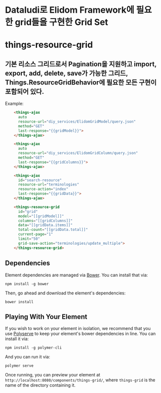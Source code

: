 # Dataludi로 Elidom Framework에 필요한 grid들을 구현한 Grid Set

# things-resource-grid
## 기본 리소스 그리드로서 Pagination을 지원하고 import, export, add, delete, save가 가능한 그리드, Things.ResourceGridBehavior에 필요한 모든 구현이 포함되어 있다.

  Example:
```html
    <things-ajax
      auto
      resource-url="diy_services/ElidomGridModel/query.json"
      method="GET"
      last-response="{{gridModel}}">
    </things-ajax>

    <things-ajax
      auto
      resource-url="diy_services/ElidomGridColumn/query.json"
      method="GET"
      last-response="{{gridColumns}}">
    </things-ajax>

    <things-ajax
      id="search-resource"
      resource-url="terminologies"
      resource-action="index"
      last-response="{{gridData}}">
    </things-ajax>

    <things-resource-grid
      id="grid"
      model="[[gridModel]]"
      columns="[[gridColumns]]"
      data="[[gridData.items]]"
      total-count="[[gridData.total]]"
      current-page="1"
      limit="50"
      grid-save-action="terminologies/update_multiple">
    </things-resource-grid>
```

## Dependencies

Element dependencies are managed via [Bower](http://bower.io/). You can
install that via:

    npm install -g bower

Then, go ahead and download the element's dependencies:

    bower install

## Playing With Your Element

If you wish to work on your element in isolation, we recommend that you use
[Polyserve](https://github.com/PolymerLabs/polyserve) to keep your element's
bower dependencies in line. You can install it via:

    npm install -g polymer-cli

And you can run it via:

    polymer serve

Once running, you can preview your element at
`http://localhost:8080/components/things-grid/`, where `things-grid` is the name of the directory containing it.
